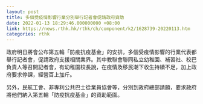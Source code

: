 ```yaml
---
layout: post
title: 多個受疫情影響行業分別舉行記者會促請政府資助
date: 2022-01-13 18:29:46.000000000 +08:00
link: https://news.rthk.hk/rthk/ch/component/k2/1628739-20220113.htm
categories: rthk
---
```


政府明日將會公布第五輪「防疫抗疫基金」的安排，多個受疫情影響的行業代表都舉行記者會，促請政府支援相關業界。其中教聯會聯同私立幼稚園、補習社、校巴負責人等召開記者會，有幼稚園校長說，在疫情及移民潮下收生持續不足，加上政府要求停課，經營百上加斤。

另外，民航工會、非專利公共巴士從業員協會等，分別到政府總部請願，要求政府將他們納入第五輪「防疫抗疫基金」的資助範圍。
